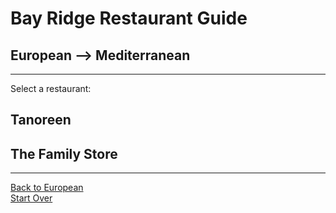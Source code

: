 # Bay Ridge Restaurant Guide
## European --> Mediterranean
---
Select a restaurant:
## Tanoreen
## The Family Store
---
[Back to European](../european/european.md)  
[Start Over](../home.md)